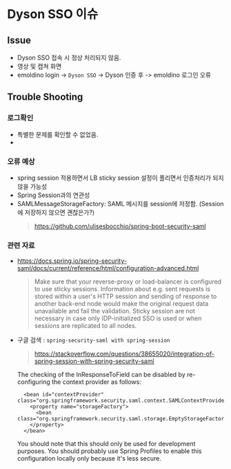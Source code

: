 # Dyson SSO 이슈 

## Issue
- Dyson SSO 접속 시 정상 처리되지 않음. 
- 영상 및 캡쳐 화면
- emoldino login ->  `Dyson SSO` -> Dyson 인증 후 -> emoldino 로그인 오류 




## Trouble Shooting
### 로그확인 
- 특별한 문제를 확인할 수 없었음. 
- 


### 오류 예상 
- spring session 적용하면서 LB sticky session 설정이 플리면서 인증처리가 되지 않을 가능성 
- Spring Session과의 연관성 
- SAMLMessageStorageFactory: SAML 메시지를 session에 저정함. (Session에 저장하지 않으면 괜찮은가?)
  > https://github.com/ulisesbocchio/spring-boot-security-saml



### 관련 자료 
- https://docs.spring.io/spring-security-saml/docs/current/reference/html/configuration-advanced.html
  > Make sure that your reverse-proxy or load-balancer is configured to use sticky sessions. Information about e.g. sent requests is stored within a user's HTTP session and sending of response to another back-end node would make the original request data unavailable and fail the validation. Sticky session are not necessary in case only IDP-initialized SSO is used or when sessions are replicated to all nodes.

- 구글 검색 : `spring-security-saml with spring-session`
  > https://stackoverflow.com/questions/38655020/integration-of-spring-session-with-spring-security-saml  
                                                       
  The checking of the InResponseToField can be disabled by re-configuring the context provider as follows:
  
  ```  
    <bean id="contextProvider" class="org.springframework.security.saml.context.SAMLContextProviderImpl">
      <property name="storageFactory">
        <bean class="org.springframework.security.saml.storage.EmptyStorageFactory"/>
      </property>
    </bean>
  ```
    You should note that this should only be used for development purposes. You should probably use Spring Profiles to enable this configuration locally only because it's less secure.